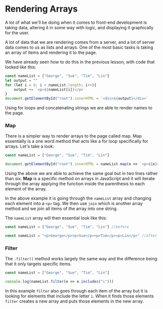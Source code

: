 # Rendering Arrays

A lot of what we'll be doing when it comes to front-end development is taking data, altering it in some way with logic, and displaying it graphically for the user.

A lot of data that we are rendering comes from a server, and a lot of server data comes to us as lists and arrays. One of the most basic tasks is taking an array of items and rendering it to the page.

We have already seen how to do this in the previous lesson, with code that looked like this: 

```javascript
const nameList = ["George", "Sue", "Tim", "Lin"]
let output = ""
for (let i = 0; i < nameList.length; i++){
	output += `<p>${nameList[i]}</p>`
}
document.getElementById("root").innerHTML = `<div>${output}</div>`
```

Using for loops and concatenating strings we are able to render names to the page.

### Map

There is a simpler way to render arrays to the page called map. Map essentially is a one word method that acts like a for loop specifically for arrays. Let's take a look:

```javascript
const nameList = ["George", "Sue", "Tim", "Lin"]

document.getElementById("root").innerHTML = nameList.map(e => `<p>${e}</p>`).join('')
```

Using the above we are able to achieve the same goal but in two lines rather than six. **Map** is a specific method on arrays in JavaScript and it will iterate through the array applying the function inside the parenthesis to each element of the array.

In the above example it is going through the `nameList` array and changing each element into a `<p>` tag. We then use `join` which is another array method and we join all items of the array into one string.

The `nameList` array will then essential look like this:

```javascript
const nameList = ["George", "Sue", "Tim", "Lin"] //before

const nameList = "<p>George</p><p>Sue</p><p>Tim</p><p>Lin</p>" //after
```

### Filter

The `.filter()` method works largely the same way and the difference being that it only targets specific items.

```javascript
const nameList = ["George", "Sue", "Tim", "Lin"]

console.log(nameList.filter(e => e.includes("i")))
```

In this example `filter` also goes through each item of the array but it is looking for elements that include the letter `i`. When it finds those elements `filter` creates a new array and puts those elements in the new array.

